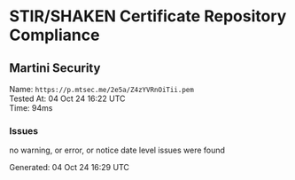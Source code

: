 # STIR/SHAKEN Certificate Repository Compliance

## Martini Security

Name: `https://p.mtsec.me/2e5a/Z4zYVRnOiTii.pem`\
Tested At: 04 Oct 24 16:22 UTC\
Time: 94ms

### Issues

no warning, or error, or notice date level issues were found

Generated: 04 Oct 24 16:29 UTC
